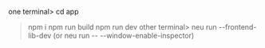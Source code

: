 one terminal> cd app
> npm i
> npm run build
> npm run dev
other terminal> neu run --frontend-lib-dev
(or neu run -- --window-enable-inspector)
